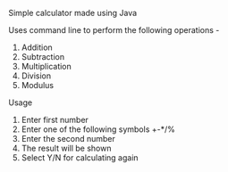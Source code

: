 Simple calculator made using Java

Uses command line to perform the following operations - 
1. Addition
2. Subtraction
3. Multiplication
4. Division
5. Modulus

Usage
1. Enter first number
2. Enter one of the following symbols +-*/%
3. Enter the second number
4. The result will be shown
5. Select Y/N for calculating again
